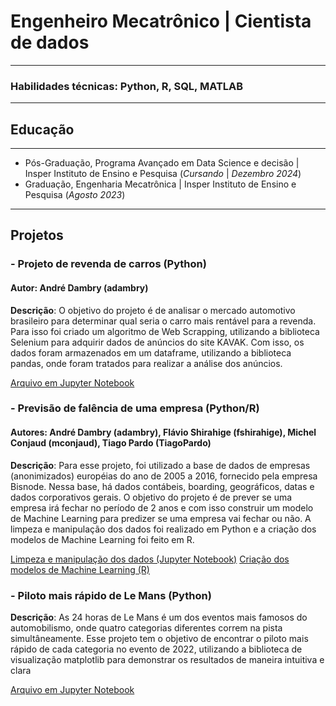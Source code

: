 # Engenheiro Mecatrônico | Cientista de dados

---

### Habilidades técnicas: Python, R, SQL, MATLAB

---

## Educação

---

- Pós-Graduação, Programa Avançado em Data Science e decisão \| Insper Instituto de Ensino e Pesquisa (*Cursando* \| *Dezembro 2024*)
- Graduação, Engenharia Mecatrônica \| Insper Instituto de Ensino e Pesquisa (*Agosto 2023*)
  
---

## Projetos

### - Projeto de revenda de carros (Python)

#### Autor: André Dambry (adambry)

**Descrição**: O objetivo do projeto é de analisar o mercado automotivo brasileiro para determinar qual seria o carro mais rentável para a revenda. Para isso foi criado um algoritmo de Web Scrapping, utilizando a biblioteca Selenium para adquirir dados de anúncios do site KAVAK. Com isso, os dados foram armazenados em um dataframe, utilizando a biblioteca pandas, onde foram tratados para realizar a análise dos anúncios.

[Arquivo em Jupyter Notebook](https://adambry.github.io/portfolio/files/Projeto_revendas_carros.html)

### - Previsão de falência de uma empresa (Python/R)

#### Autores: André Dambry (adambry), Flávio Shirahige (fshirahige), Michel Conjaud (mconjaud), Tiago Pardo (TiagoPardo)

**Descrição**: Para esse projeto, foi utilizado a base de dados de empresas (anonimizados) européias do ano de 2005 a 2016, fornecido pela empresa Bisnode. Nessa base, há dados contábeis, boarding, geográficos, datas e dados corporativos gerais. O objetivo do projeto é de prever se uma empresa irá fechar no período de 2 anos e com isso construir um modelo de Machine Learning para predizer se uma empresa vai fechar ou não. A limpeza e manipulação dos dados foi realizado em Python e a criação dos modelos de Machine Learning foi feito em R.

[Limpeza e manipulação dos dados (Jupyter Notebook)](https://adambry.github.io/portfolio/files/Prev_falencia_limpeza.html)
[Criação dos modelos de Machine Learning (R)](https://adambry.github.io/portfolio/files/Prev_falencia_ML.html)

### - Piloto mais rápido de Le Mans (Python)

**Descrição**: As 24 horas de Le Mans é um dos eventos mais famosos do automobilismo, onde quatro categorias diferentes correm na pista simultâneamente. Esse projeto tem o objetivo de encontrar o piloto mais rápido de cada categoria no evento de 2022, utilizando a biblioteca de visualização matplotlib para demonstrar os resultados de maneira intuitiva e clara

[Arquivo em Jupyter Notebook](https://adambry.github.io/portfolio/files/Projeto_Lemans.html)
